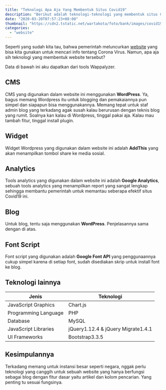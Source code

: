 ```yaml
---
title: "Teknologi Apa Aja Yang Membentuk Situs Covid19"
description: "Berikut adalah teknologi-teknologi yang membentuk situs Covid19"
date: "2020-03-20T07:57:23+08:00"
thumbnail: "https://cdn2.tstatic.net/wartakota/foto/bank/images/covid19goid.jpg"
categories:
  - "website"
---
```


Seperti yang sudah kita tau, bahwa pemerintah meluncurkan [website](https://www.covid19.go.id/) yang bisa kita gunakan untuk mencari info tentang Corona Virus. Namun, apa aja sih teknologi yang membentuk website tersebut?

Data di bawah ini aku dapatkan dari tools Wappalyzer.

## CMS

CMS yang digunakan dalam website ini menggunakan **WordPress**. Ya, bagus memang Wordpress itu untuk blogging dan pemakaiannya pun simpel dan siapapun bisa menggunakannya. Memang tepat untuk staf admin blog yang terkadang agak susah kalau berurusan dengan teknis blog yang rumit. Soalnya kan kalau di Wordpress, tinggal pakai aja. Kalau mau tambah fitur, tinggal install plugin.

## Widget

Widget Wordpress yang digunakan dalam website ini adalah **AddThis** yang akan menampilkan tombol share ke media sosial.

## Analytics

Tools analytics yang digunakan dalam website ini adalah **Google Analytics**, sebuah tools analytics yang menampilkan report yang sangat lengkap sehingga membantu pemerintah untuk memantau seberapa efektif situs Covid19 ini.

## Blog

Untuk blog, tentu saja menggunakan **WordPress**. Penjelasannya sama dengan di atas.

## Font Script

Font script yang digunakan adalah **Google Font API** yang penggunaannya cukup simpel karena di setiap font, sudah disediakan skrip untuk install font ke blog.

## Teknologi lainnya

| Jenis | Teknologi |
|---|---|
| JavaScript Graphics | Chart.js |
| Programming Language | PHP |
| Database | MySQL |
| JavaScript Libraries | jQuery1.12.4 & jQuery Migrate1.4.1 |
| UI Frameworks | Bootstrap3.3.5 |

## Kesimpulannya

Terkadang memang untuk instansi besar seperti negara, nggak perlu teknologi yang canggih untuk sebuah website yang hanya berfungsi sebagai blog dengan fitur dasar yaitu artikel dan kolom pencarian. Yang penting tu sesuai fungsinya.